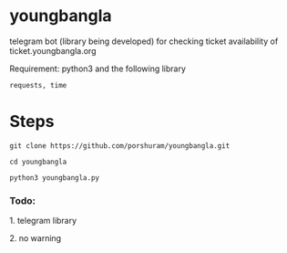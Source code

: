 # youngbangla
telegram bot (library being developed) for checking ticket availability of ticket.youngbangla.org

Requirement:
  python3 and the following library
  <p><code>requests, time</code></p>

<h1>Steps</h1>
<p><code>git clone https://github.com/porshuram/youngbangla.git</code></p>
<p><code>cd youngbangla</code></p>
<p><code>python3 youngbangla.py</code></p>


<h3>Todo:</h3>
<p>1. telegram library</p>
<p>2. no warning </p>

